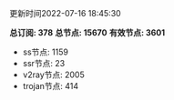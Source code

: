 更新时间2022-07-16 18:45:30

**总订阅: 378**
**总节点: 15670**
**有效节点: 3601**
- ss节点: 1159
- ssr节点: 23
- v2ray节点: 2005
- trojan节点: 414
